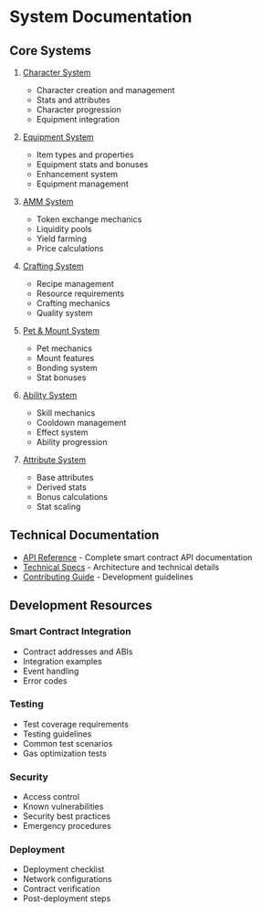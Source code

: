 # System Documentation

## Core Systems

1. [Character System](01_character_system.md)
   - Character creation and management
   - Stats and attributes
   - Character progression
   - Equipment integration

2. [Equipment System](02_equipment_system.md)
   - Item types and properties
   - Equipment stats and bonuses
   - Enhancement system
   - Equipment management

3. [AMM System](03_amm_system.md)
   - Token exchange mechanics
   - Liquidity pools
   - Yield farming
   - Price calculations

4. [Crafting System](04_crafting_system.md)
   - Recipe management
   - Resource requirements
   - Crafting mechanics
   - Quality system

5. [Pet & Mount System](05_pet_mount_system.md)
   - Pet mechanics
   - Mount features
   - Bonding system
   - Stat bonuses

6. [Ability System](06_ability_system.md)
   - Skill mechanics
   - Cooldown management
   - Effect system
   - Ability progression

7. [Attribute System](07_attribute_system.md)
   - Base attributes
   - Derived stats
   - Bonus calculations
   - Stat scaling

## Technical Documentation

- [API Reference](API.md) - Complete smart contract API documentation
- [Technical Specs](TECHNICAL.md) - Architecture and technical details
- [Contributing Guide](CONTRIBUTING.md) - Development guidelines

## Development Resources

### Smart Contract Integration
- Contract addresses and ABIs
- Integration examples
- Event handling
- Error codes

### Testing
- Test coverage requirements
- Testing guidelines
- Common test scenarios
- Gas optimization tests

### Security
- Access control
- Known vulnerabilities
- Security best practices
- Emergency procedures

### Deployment
- Deployment checklist
- Network configurations
- Contract verification
- Post-deployment steps 